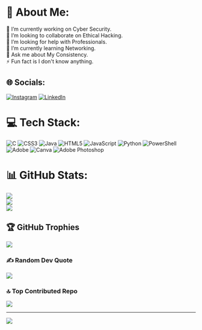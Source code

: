 # 💫 About Me:
🔭 I’m currently working on Cyber Security.<br>👯 I’m looking to collaborate on Ethical Hacking.<br>🤝 I’m looking for help with Professionals.<br>🌱 I’m currently learning Networking.<br>💬 Ask me about My Consistency.<br>⚡ Fun fact is I don't know anything.


## 🌐 Socials:
[![Instagram](https://img.shields.io/badge/Instagram-%23E4405F.svg?logo=Instagram&logoColor=white)](https://instagram.com/_.___v_i_v_e_k___._) [![LinkedIn](https://img.shields.io/badge/LinkedIn-%230077B5.svg?logo=linkedin&logoColor=white)](https://linkedin.com/in/vivek-datta-vema-968270296) 

# 💻 Tech Stack:
![C](https://img.shields.io/badge/c-%2300599C.svg?style=flat&logo=c&logoColor=white) ![CSS3](https://img.shields.io/badge/css3-%231572B6.svg?style=flat&logo=css3&logoColor=white) ![Java](https://img.shields.io/badge/java-%23ED8B00.svg?style=flat&logo=openjdk&logoColor=white) ![HTML5](https://img.shields.io/badge/html5-%23E34F26.svg?style=flat&logo=html5&logoColor=white) ![JavaScript](https://img.shields.io/badge/javascript-%23323330.svg?style=flat&logo=javascript&logoColor=%23F7DF1E) ![Python](https://img.shields.io/badge/python-3670A0?style=flat&logo=python&logoColor=ffdd54) ![PowerShell](https://img.shields.io/badge/PowerShell-%235391FE.svg?style=flat&logo=powershell&logoColor=white) ![Adobe](https://img.shields.io/badge/adobe-%23FF0000.svg?style=flat&logo=adobe&logoColor=white) ![Canva](https://img.shields.io/badge/Canva-%2300C4CC.svg?style=flat&logo=Canva&logoColor=white) ![Adobe Photoshop](https://img.shields.io/badge/adobe%20photoshop-%2331A8FF.svg?style=flat&logo=adobe%20photoshop&logoColor=white)
# 📊 GitHub Stats:
![](https://github-readme-stats.vercel.app/api?username=iamvivekdatta&theme=onedark&hide_border=false&include_all_commits=false&count_private=false)<br/>
![](https://github-readme-streak-stats.herokuapp.com/?user=iamvivekdatta&theme=onedark&hide_border=false)<br/>
![](https://github-readme-stats.vercel.app/api/top-langs/?username=iamvivekdatta&theme=onedark&hide_border=false&include_all_commits=false&count_private=false&layout=compact)

## 🏆 GitHub Trophies
![](https://github-profile-trophy.vercel.app/?username=iamvivekdatta&theme=aura_dark&no-frame=false&no-bg=false&margin-w=4)

### ✍️ Random Dev Quote
![](https://quotes-github-readme.vercel.app/api?type=horizontal&theme=merko)

### 🔝 Top Contributed Repo
![](https://github-contributor-stats.vercel.app/api?username=iamvivekdatta&limit=5&theme=dark&combine_all_yearly_contributions=true)

---
[![](https://visitcount.itsvg.in/api?id=iamvivekdatta&icon=0&color=0)](https://visitcount.itsvg.in)

<!-- Proudly created with GPRM ( https://gprm.itsvg.in ) -->
